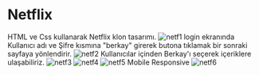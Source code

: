 # Netflix
HTML ve Css kullanarak Netflix klon tasarımı.
![netf1](https://user-images.githubusercontent.com/116227509/216902748-e1146bd5-4bad-46c2-9846-5be8154ef597.png)
login ekranında Kullanıcı adı ve Şifre kısmına "berkay" girerek butona tıklamak bir sonraki sayfaya yönlendirir.
![netf2](https://user-images.githubusercontent.com/116227509/216902997-0d1769e6-f770-4cae-b232-9069894957d3.png)
Kullanıcılar içinden Berkay'ı seçerek içeriklere ulaşabiliriz.
![netf3](https://user-images.githubusercontent.com/116227509/216903167-cd1d3375-de49-46e9-b8a8-1917fa9a7a03.png)
![netf4](https://user-images.githubusercontent.com/116227509/216903238-c0447b5b-06df-434c-8b47-a0f7d8aad885.png)
![netf5](https://user-images.githubusercontent.com/116227509/216903257-033d7b08-dfd8-48ee-860c-5f7f76eaedaf.png)
Mobile Responsive
![netf6](https://user-images.githubusercontent.com/116227509/217066569-de84dc5c-3885-473b-a07d-dd4898ec3f8d.png)
